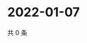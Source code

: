 # 2022-01-07

共 0 条

<!-- BEGIN WEIBO -->
<!-- 最后更新时间 Fri Jan 07 2022 00:13:53 GMT+0800 (China Standard Time) -->

<!-- END WEIBO -->
